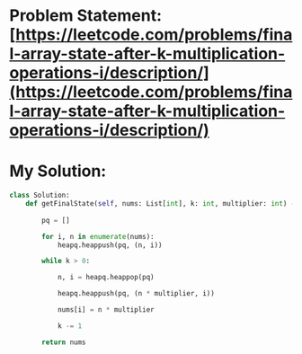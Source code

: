# Problem Statement: [https://leetcode.com/problems/final-array-state-after-k-multiplication-operations-i/description/](https://leetcode.com/problems/final-array-state-after-k-multiplication-operations-i/description/)
# My Solution: 
```py
class Solution:
    def getFinalState(self, nums: List[int], k: int, multiplier: int) -> List[int]:
        
        pq = []

        for i, n in enumerate(nums):
            heapq.heappush(pq, (n, i))

        while k > 0:

            n, i = heapq.heappop(pq)

            heapq.heappush(pq, (n * multiplier, i))

            nums[i] = n * multiplier

            k -= 1

        return nums
```
